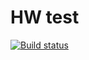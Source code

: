 # HW test

[![Build status](https://ci.appveyor.com/api/projects/status/ombgrlgr7f6mrf9c?svg=true)](https://ci.appveyor.com/project/Kateshenyang/unit)
